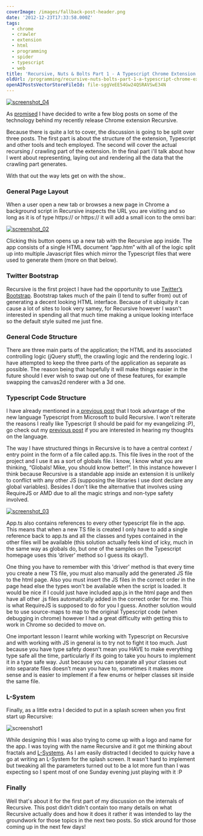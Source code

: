 ```yaml
---
coverImage: /images/fallback-post-header.png
date: '2012-12-23T17:33:58.000Z'
tags:
  - chrome
  - crawler
  - extension
  - html
  - programming
  - spider
  - typescript
  - web
title: 'Recursive, Nuts & Bolts Part 1 - A Typescript Chrome Extension  (1 of 3)'
oldUrl: /programming/recursive-nuts-bolts-part-1-a-typescript-chrome-extension-1-of-3
openAIPostsVectorStoreFileId: file-sggVeEE54Gw24QSRAVSwE34N
---
```


[![screenshot_04](/wp-content/uploads/2012/12/screenshot_041.png)](/posts/recursive-nuts-bolts-part-1-a-typescript-chrome-extension-1-of-3/attachment/screenshot_04-5/)

As [promised](/posts/recursive-explore-the-endless-web/) I have decided to write a few blog posts on some of the technology behind my recently release Chrome extension Recursive.

<!-- more -->

Because there is quite a lot to cover, the discussion is going to be split over three posts. The first part is about the structure of the extension, Typescript and other tools and tech employed. The second will cover the actual recursing / crawling part of the extension. In the final part i'll talk about how I went about representing, laying out and rendering all the data that the crawling part generates.

With that out the way lets get on with the show..

### General Page Layout

When a user open a new tab or browses a new page in Chrome a background script in Recursive inspects the URL you are visiting and so long as it is of type https:// or https:// it will add a small icon to the omni bar:

[![screenshot_02](/wp-content/uploads/2012/12/screenshot_02.png)](/posts/recursive-nuts-bolts-part-1-a-typescript-chrome-extension-1-of-3/attachment/screenshot_02-10/)

Clicking this button opens up a new tab with the Recursive app inside. The app consists of a single HTML document “app.htm” with all of the logic split up into multiple Javascript files which mirror the Typescript files that were used to generate them (more on that below).

### Twitter Bootstrap

Recursive is the first project I have had the opportunity to use [Twitter’s Bootstrap](https://twitter.github.com/bootstrap/). Bootstrap takes much of the pain (I tend to suffer from) out of generating a decent looking HTML interface. Because of it ubiquity it can cause a lot of sites to look very samey, for Recursive however I wasn't interested in spending all that much time making a unique looking interface so the default style suited me just fine.

### General Code Structure

There are three main parts of the application; the HTML and its associated controlling logic (jQuery stuff), the crawling logic and the rendering logic. I have attempted to keep the three parts of the application as separate as possible. The reason being that hopefully it will make things easier in the future should I ever wish to swap out one of these features, for example swapping the canvas2d renderer with a 3d one.

### Typescript Code Structure

I have already mentioned in a[ previous post](/posts/tinkering-with-typescript/) that I took advantage of the new language Typescript from Microsoft to build Recursive. I won't reiterate the reasons I really like Typescript (I should be paid for my evangelizing :P), go check out my [previous post](/posts/tinkering-with-typescript/) if you are interested in hearing my thoughts on the language.

The way I have structured things in Recursive is to have a central context / entry point in the form of a file called app.ts. This file lives in the root of the project and I use it as a sort of globals file. I know, I know what you are thinking, “Globals! Mike, you should know better!”. In this instance however I think because Recursive is a standable app inside an extension it is unlikely to conflict with any other JS (supposing the libraries I use dont declare any global variables). Besides I don't like the alternative that involves using RequireJS or AMD due to all the magic strings and non-type safety involved.

[![screenshot_03](/wp-content/uploads/2012/12/screenshot_03.png)](/posts/recursive-nuts-bolts-part-1-a-typescript-chrome-extension-1-of-3/attachment/screenshot_03-6/)

App.ts also contains references to every other typescript file in the app. This means that when a new TS file is created I only have to add a single reference back to app.ts and all the classes and types contained in the other files will be available (this solution actually feels kind of icky, much in the same way as globals do, but one of the samples on the Typescript homepage uses this ‘driver’ method so I guess its okay!).

One thing you have to remember with this 'driver' method is that every time you create a new TS file, you must also manually add the generated JS file to the html page. Also you must insert the JS files in the correct order in the page head else the types won't be available when the script is loaded. It would be nice if I could just have included app.js in the html page and then have all other .js files automatically added in the correct order for me. This is what RequireJS is supposed to do for you I guess. Another solution would be to use source-maps to map to the original Typescript code (when debugging in chrome) however I had a great difficulty with getting this to work in Chrome so decided to move on.

One important lesson I learnt while working with Typescript on Recursive and with working with JS in general is to try not to fight it too much. Just because you have type safety doesn't mean you HAVE to make everything type safe all the time, particularly if its going to take you hours to implement it in a type safe way. Just because you can separate all your classes out into separate files doesn’t mean you have to, sometimes it makes more sense and is easier to implement if a few enums or helper classes sit inside the same file.

### L-System

Finally, as a little extra I decided to put in a splash screen when you first start up Recursive:

![screenshot1](/wp-content/uploads/2012/12/screenshot1-300x187.png)

While designing this I was also trying to come up with a logo and name for the app. I was toying with the name Recursive and it got me thinking about fractals and [L-Systems](https://en.wikipedia.org/wiki/L-system). As I am easily distracted I decided to quicky have a go at writing an L-System for the splash screen. It wasn't hard to implement but tweaking all the parameters turned out to be a lot more fun than I was expecting so I spent most of one Sunday evening just playing with it :P

### Finally

Well that's about it for the first part of my discussion on the internals of Recursive. This post didn’t didn't contain too many details on what Recursive actually does and how it does it rather it was intended to lay the groundwork for those topics in the next two posts. So stick around for those coming up in the next few days!
